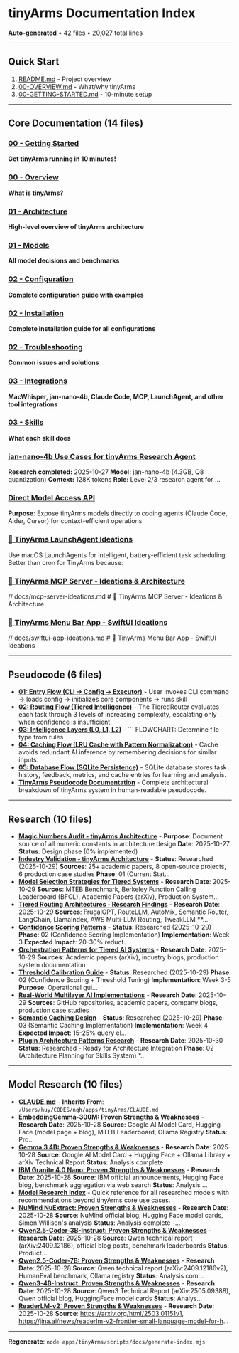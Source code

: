 # tinyArms Documentation Index

**Auto-generated** • 42 files • 20,027 total lines

---

## Quick Start

1. [README.md](../README.md) - Project overview
2. [00-OVERVIEW.md](00-OVERVIEW.md) - What/why tinyArms
3. [00-GETTING-STARTED.md](00-GETTING-STARTED.md) - 10-minute setup

---

## Core Documentation (14 files)

### [00 - Getting Started](00-GETTING-STARTED.md)

**Get tinyArms running in 10 minutes!**

### [00 - Overview](00-OVERVIEW.md)

**What is tinyArms?**

### [01 - Architecture](01-ARCHITECTURE.md)

**High-level overview of tinyArms architecture**

### [01 - Models](01-MODELS.md)

**All model decisions and benchmarks**

### [02 - Configuration](02-CONFIGURATION.md)

**Complete configuration guide with examples**

### [02 - Installation](02-INSTALLATION.md)

**Complete installation guide for all configurations**

### [02 - Troubleshooting](02-TROUBLESHOOTING.md)

**Common issues and solutions**

### [03 - Integrations](03-INTEGRATIONS.md)

**MacWhisper, jan-nano-4b, Claude Code, MCP, LaunchAgent, and other tool integrations**

### [03 - Skills](03-SKILLS.md)

**What each skill does**

### [jan-nano-4b Use Cases for tinyArms Research Agent](03-jan-nano-4b-research-agent.md)

**Research completed:** 2025-10-27 **Model:** jan-nano-4b (4.3GB, Q8 quantization) **Context:** 128K tokens **Role:** Level 2/3 research agent for ...

### [Direct Model Access API](04-direct-model-access.md)

**Purpose**: Expose tinyArms models directly to coding agents (Claude Code, Aider, Cursor) for context-efficient operations

### [🦖 TinyArms LaunchAgent Ideations](04-launchagent-ideations.md)

Use macOS LaunchAgents for intelligent, battery-efficient task scheduling. Better than cron for TinyArms because:

### [🦖 TinyArms MCP Server - Ideations & Architecture](04-mcp-server-ideations.md)

// docs/mcp-server-ideations.md # 🦖 TinyArms MCP Server - Ideations & Architecture

### [🦖 TinyArms Menu Bar App - SwiftUI Ideations](04-swiftui-app-ideations.md)

// docs/swiftui-app-ideations.md # 🦖 TinyArms Menu Bar App - SwiftUI Ideations


---

## Pseudocode (6 files)

- **[01: Entry Flow (CLI → Config → Executor)](pseudocode/01-entry-flow.md)** - User invokes CLI command → loads config → initializes core components → runs skill
- **[02: Routing Flow (Tiered Intelligence)](pseudocode/02-routing-flow.md)** - The TieredRouter evaluates each task through 3 levels of increasing complexity, escalating only when confidence is insufficient.
- **[03: Intelligence Layers (L0, L1, L2)](pseudocode/03-intelligence-layers.md)** - ``` FLOWCHART: Determine file type from rules
- **[04: Caching Flow (LRU Cache with Pattern Normalization)](pseudocode/04-caching-flow.md)** - Cache avoids redundant AI inference by remembering decisions for similar inputs.
- **[05: Database Flow (SQLite Persistence)](pseudocode/05-database-flow.md)** - SQLite database stores task history, feedback, metrics, and cache entries for learning and analysis.
- **[TinyArms Pseudocode Documentation](pseudocode/README.md)** - Complete architectural breakdown of tinyArms system in human-readable pseudocode.

---

## Research (10 files)

- **[Magic Numbers Audit - tinyArms Architecture](research/00-constants-audit.md)** - **Purpose**: Document source of all numeric constants in architecture design **Date**: 2025-10-27 **Status**: Design phase (0% implemented)
- **[Industry Validation - tinyArms Architecture](research/01-industry-validation.md)** - **Status**: Researched (2025-10-29) **Sources**: 25+ academic papers, 8 open-source projects, 6 production case studies **Phase**: 01 (Current Stat...
- **[Model Selection Strategies for Tiered Systems](research/01-model-selection-validation.md)** - **Research Date**: 2025-10-29 **Sources**: MTEB Benchmark, Berkeley Function Calling Leaderboard (BFCL), Academic Papers (arXiv), Production System...
- **[Tiered Routing Architectures - Research Findings](research/01-tiered-routing-validation.md)** - **Research Date**: 2025-10-29 **Sources**: FrugalGPT, RouteLLM, AutoMix, Semantic Router, LangChain, LlamaIndex, AWS Multi-LLM Routing, TweakLLM **...
- **[Confidence Scoring Patterns](research/02-confidence-scoring-patterns.md)** - **Status**: Researched (2025-10-29) **Phase**: 02 (Confidence Scoring Implementation) **Implementation**: Week 3 **Expected Impact**: 20-30% reduct...
- **[Orchestration Patterns for Tiered AI Systems](research/02-orchestration-patterns.md)** - **Research Date**: 2025-10-29 **Sources**: Academic papers (arXiv), industry blogs, production system documentation
- **[Threshold Calibration Guide](research/02-threshold-calibration-guide.md)** - **Status**: Researched (2025-10-29) **Phase**: 02 (Confidence Scoring + Threshold Tuning) **Implementation**: Week 3-5 **Purpose**: Operational gui...
- **[Real-World Multilayer AI Implementations](research/03-real-world-implementations.md)** - **Research Date**: 2025-10-29 **Sources**: GitHub repositories, academic papers, company blogs, production case studies
- **[Semantic Caching Design](research/03-semantic-caching-design.md)** - **Status**: Researched (2025-10-29) **Phase**: 03 (Semantic Caching Implementation) **Implementation**: Week 4 **Expected Impact**: 15-25% query el...
- **[Plugin Architecture Patterns Research](research/04-plugin-architecture-patterns.md)** - **Research Date**: 2025-10-30 **Status**: Researched - Ready for Architecture Integration **Phase**: 02 (Architecture Planning for Skills System) *...

---

## Model Research (10 files)

- **[CLAUDE.md](model-research/CLAUDE.md)** - **Inherits From**: `/Users/huy/CODES/nqh/apps/tinyArms/CLAUDE.md`
- **[EmbeddingGemma-300M: Proven Strengths & Weaknesses](model-research/embeddinggemma-300m.md)** - **Research Date**: 2025-10-28 **Source**: Google AI Model Card, Hugging Face (model page + blog), MTEB Leaderboard, Ollama Registry **Status**: Pro...
- **[Gemma 3 4B: Proven Strengths & Weaknesses](model-research/gemma-3-4b.md)** - **Research Date**: 2025-10-28 **Source**: Google AI Model Card + Hugging Face + Ollama Library + arXiv Technical Report **Status**: Analysis complete
- **[IBM Granite 4.0 Nano: Proven Strengths & Weaknesses](model-research/granite-4.0-nano.md)** - **Research Date**: 2025-10-28 **Source**: IBM official announcements, Hugging Face blog, benchmark aggregation via web search **Status**: Analysis ...
- **[Model Research Index](model-research/index.md)** - Quick reference for all researched models with recommendations beyond tinyArms core use cases.
- **[NuMind NuExtract: Proven Strengths & Weaknesses](model-research/nuextract.md)** - **Research Date**: 2025-10-28 **Source**: NuMind official blog, Hugging Face model cards, Simon Willison's analysis **Status**: Analysis complete -...
- **[Qwen2.5-Coder-3B-Instruct: Proven Strengths & Weaknesses](model-research/qwen2.5-coder-3b-instruct.md)** - **Research Date**: 2025-10-28 **Source**: Qwen technical report (arXiv:2409.12186), official blog posts, benchmark leaderboards **Status**: Product...
- **[Qwen2.5-Coder-7B: Proven Strengths & Weaknesses](model-research/qwen2.5-coder-7b.md)** - **Research Date**: 2025-10-28 **Source**: Qwen technical report (arXiv:2409.12186v2), HumanEval benchmark, Ollama registry **Status**: Analysis com...
- **[Qwen3-4B-Instruct: Proven Strengths & Weaknesses](model-research/qwen3-4b-instruct.md)** - **Research Date**: 2025-10-28 **Source**: Qwen3 Technical Report (arXiv:2505.09388), Qwen official blog, HuggingFace model cards **Status**: Analys...
- **[ReaderLM-v2: Proven Strengths & Weaknesses](model-research/readerlm-v2.md)** - **Research Date**: 2025-10-28 **Source**: https://arxiv.org/html/2503.01151v1, https://jina.ai/news/readerlm-v2-frontier-small-language-model-for-h...

---

**Regenerate**: `node apps/tinyArms/scripts/docs/generate-index.mjs`
